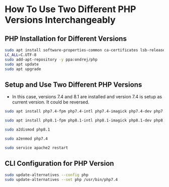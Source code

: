 # How To Use Two Different PHP Versions Interchangeably

## PHP Installation for Different Versions

```bash
sudo apt install software-properties-common ca-certificates lsb-release apt-transport-https
LC_ALL=C.UTF-8
sudo add-apt-repository -y ppa:ondrej/php
sudo apt update
sudo apt upgrade
```

## Setup and Use Two Different PHP Versions

- In this case, versions 7.4 and 8.1 are installed and version 7.4 is setup as current version. It could be reversed.

```bash
sudo apt install php7.4-fpm php7.4-intl php7.4-imagick php7.4-dev php7.4-zip php7.4-curl php7.4-xmlrpc php7.4-sqlite3 php7.4-gd php7.4-mysql php7.4-mbstring php7.4-xml libapache2-mod-php7.4 -y

sudo apt install php8.1-fpm php8.1-intl php8.1-imagick php8.1-dev php8.1-zip php8.1-curl php8.1-xmlrpc php8.1-sqlite3 php8.1-gd php8.1-mysql php8.1-mbstring php8.1-xml libapache2-mod-php8.1 -y

sudo a2dismod php8.1

sudo a2enmod php7.4

sudo service apache2 restart
```

## CLI Configuration for PHP Version

```bash
sudo update-alternatives --config php
sudo update-alternatives --set php /usr/bin/php7.4
```
